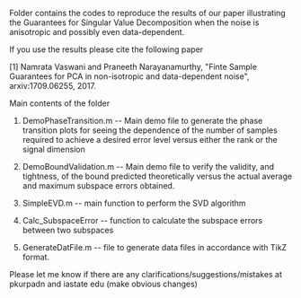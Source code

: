 Folder contains the codes to reproduce the results of our paper illustrating the Guarantees for Singular Value Decomposition when the noise is anisotropic and possibly even data-dependent.


If you use the results please cite the following paper

[1] Namrata Vaswani and Praneeth Narayanamurthy, "Finte Sample Guarantees for PCA in non-isotropic and data-dependent noise", arxiv:1709.06255, 2017. 

Main contents of the folder

1. DemoPhaseTransition.m -- Main demo file to generate the phase transition plots for seeing the dependence of the number of samples required to achieve a desired error level versus either the rank or the signal dimension

2. DemoBoundValidation.m -- Main demo file to verify the validity, and tightness, of the bound predicted theoretically versus the actual average and maximum subspace errors obtained.

3. SimpleEVD.m -- main function to perform the SVD algorithm 
4. Calc_SubspaceError -- function to calculate the subspace errors between two subspaces
5. GenerateDatFile.m -- file to generate data files in accordance with TikZ format.

Please let me know if there are any clarifications/suggestions/mistakes at pkurpadn and iastate edu (make obvious changes)


